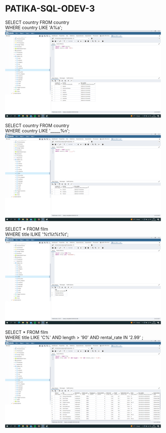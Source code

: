 # PATIKA-SQL-ODEV-3

SELECT country FROM country   
WHERE country LIKE 'A%a';  
![github](1.png)  


SELECT country FROM country   
WHERE country LIKE '_____%n';  
![github](2.png)  


SELECT * FROM film  
WHERE title ILIKE '%t%t%t%t';  
![github](3.png)   


SELECT * FROM film   
WHERE title LIKE 'C%' AND length > '90' AND rental_rate IN '2.99' ;  
![github](4.png)  
